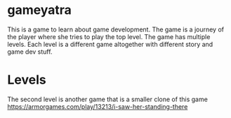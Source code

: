 # gameyatra
This is a game to learn about game development. The game is a journey of the player where she tries to play the top level. The game has multiple levels. Each level is a different game altogether with different story and game dev stuff.

# Levels
The second level is another game that is a smaller clone of this game https://armorgames.com/play/13213/i-saw-her-standing-there
